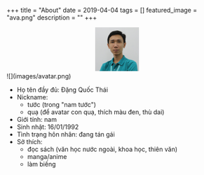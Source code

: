 +++
title =  "About"
date = 2019-04-04
tags = []
featured_image = "ava.png"
description = ""
+++

<center><img src="ava.png" width="100"></center>
![](images/avatar.png)

+ Họ tên đầy đủ: Đặng Quốc Thái
+ Nickname:
  + tước (trong "nam tước")
  + quạ (để avatar con quạ, thích màu đen, thù dai)
+ Giới tính: nam
+ Sinh nhật: 16/01/1992
+ Tình trạng hôn nhân: đang tán gái
+ Sở thích:
  + đọc sách (văn học nước ngoài, khoa học, thiên văn)
  + manga/anime
  + làm biếng
